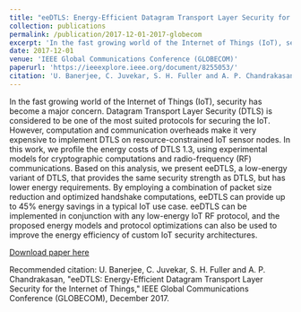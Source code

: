 ```yaml
---
title: "eeDTLS: Energy-Efficient Datagram Transport Layer Security for the Internet of Things"
collection: publications
permalink: /publication/2017-12-01-2017-globecom
excerpt: 'In the fast growing world of the Internet of Things (IoT), security has become a major concern. Datagram Transport Layer Security (DTLS) is considered to be one of the most suited protocols for securing the IoT. However, computation and communication overheads make it very expensive to implement DTLS on resource-constrained IoT sensor nodes. In this work, we profile the energy costs of DTLS 1.3, using experimental models for cryptographic computations and radio-frequency (RF) communications. Based on this analysis, we present eeDTLS, a low-energy variant of DTLS, that provides the same security strength as DTLS, but has lower energy requirements. By employing a combination of packet size reduction and optimized handshake computations, eeDTLS can provide up to 45% energy savings in a typical IoT use case. eeDTLS can be implemented in conjunction with any low-energy IoT RF protocol, and the proposed energy models and protocol optimizations can also be used to improve the energy efficiency of custom IoT security architectures.'
date: 2017-12-01
venue: 'IEEE Global Communications Conference (GLOBECOM)'
paperurl: 'https://ieeexplore.ieee.org/document/8255053/'
citation: 'U. Banerjee, C. Juvekar, S. H. Fuller and A. P. Chandrakasan, &quot;eeDTLS: Energy-Efficient Datagram Transport Layer Security for the Internet of Things,&quot; IEEE Global Communications Conference (GLOBECOM), December 2017.'
---
```

In the fast growing world of the Internet of Things (IoT), security has become a major concern. Datagram Transport Layer Security (DTLS) is considered to be one of the most suited protocols for securing the IoT. However, computation and communication overheads make it very expensive to implement DTLS on resource-constrained IoT sensor nodes. In this work, we profile the energy costs of DTLS 1.3, using experimental models for cryptographic computations and radio-frequency (RF) communications. Based on this analysis, we present eeDTLS, a low-energy variant of DTLS, that provides the same security strength as DTLS, but has lower energy requirements. By employing a combination of packet size reduction and optimized handshake computations, eeDTLS can provide up to 45% energy savings in a typical IoT use case. eeDTLS can be implemented in conjunction with any low-energy IoT RF protocol, and the proposed energy models and protocol optimizations can also be used to improve the energy efficiency of custom IoT security architectures.

[Download paper here](https://ieeexplore.ieee.org/document/8255053/)

Recommended citation: U. Banerjee, C. Juvekar, S. H. Fuller and A. P. Chandrakasan, "eeDTLS: Energy-Efficient Datagram Transport Layer Security for the Internet of Things," IEEE Global Communications Conference (GLOBECOM), December 2017.